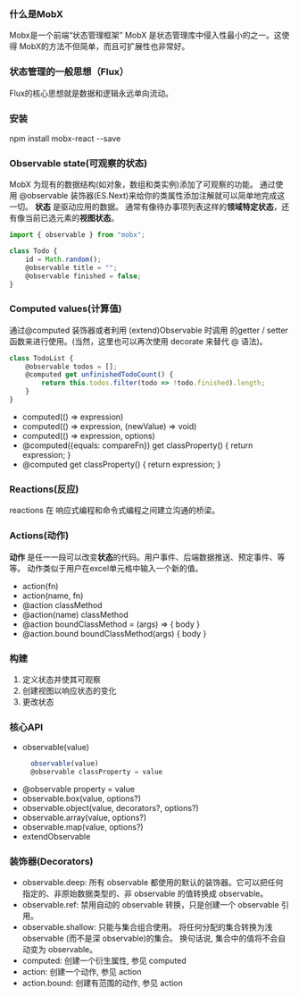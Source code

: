 ### 什么是MobX
Mobx是一个前端“状态管理框架”
MobX 是状态管理库中侵入性最小的之一。这使得 MobX的方法不但简单，而且可扩展性也非常好。

### 状态管理的一般思想（Flux）
Flux的核心思想就是数据和逻辑永远单向流动。

### 安装
npm install mobx-react --save

### Observable state(可观察的状态)
MobX 为现有的数据结构(如对象，数组和类实例)添加了可观察的功能。 通过使用 @observable 装饰器(ES.Next)来给你的类属性添加注解就可以简单地完成这一切。
**状态** 是驱动应用的数据。 通常有像待办事项列表这样的**领域特定状态**，还有像当前已选元素的**视图状态**。

``` javascript
import { observable } from "mobx";

class Todo {
    id = Math.random();
    @observable title = "";
    @observable finished = false;
}

```


### Computed values(计算值)
通过@computed 装饰器或者利用 (extend)Observable 时调用 的getter / setter 函数来进行使用。(当然，这里也可以再次使用 decorate 来替代 @ 语法)。
```javascript
class TodoList {
    @observable todos = [];
    @computed get unfinishedTodoCount() {
        return this.todos.filter(todo => !todo.finished).length;
    }
}

```
+ computed(() => expression)
+ computed(() => expression, (newValue) => void)
+ computed(() => expression, options)
+ @computed({equals: compareFn}) get classProperty() { return expression; }
+ @computed get classProperty() { return expression; }

### Reactions(反应)
reactions 在 响应式编程和命令式编程之间建立沟通的桥梁。

### Actions(动作)
**动作** 是任一一段可以改变**状态**的代码。用户事件、后端数据推送、预定事件、等等。 动作类似于用户在excel单元格中输入一个新的值。
+ action(fn)
+ action(name, fn)
+ @action classMethod
+ @action(name) classMethod
+ @action boundClassMethod = (args) => { body }
+ @action.bound boundClassMethod(args) { body }

### 构建
1. 定义状态并使其可观察
2. 创建视图以响应状态的变化
3. 更改状态

### 核心API
+ observable(value)
  ``` javascript
    observable(value)
    @observable classProperty = value
  ```
+ @observable property = value
+ observable.box(value, options?)
+ observable.object(value, decorators?, options?)
+ observable.array(value, options?)
+ observable.map(value, options?)
+ extendObservable

### 装饰器(Decorators)
+ observable.deep: 所有 observable 都使用的默认的装饰器。它可以把任何指定的、非原始数据类型的、非 observable 的值转换成 observable。
+ observable.ref: 禁用自动的 observable 转换，只是创建一个 observable 引用。
+ observable.shallow: 只能与集合组合使用。 将任何分配的集合转换为浅 observable (而不是深 observable)的集合。 换句话说, 集合中的值将不会自动变为 observable。
+ computed: 创建一个衍生属性, 参见 computed
+ action: 创建一个动作, 参见 action
+ action.bound: 创建有范围的动作, 参见 action
